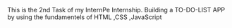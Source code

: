 This is the 2nd Task of my InternPe Internship.
Building a TO-DO-LIST APP by using the fundamentels of HTML ,CSS ,JavaScript
